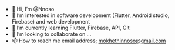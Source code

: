 - 👋 Hi, I’m @Nnoso
- 👀 I’m interested in software development (Flutter, Android studio, Firebase) and web development 
- 🌱 I’m currently learning Flutter, Firebase, API, Git
- 💞️ I’m looking to collaborate on ...
- 📫 How to reach me email address; mokhethinnoso@gmail.com

<!---
Nnoso/Nnoso is a ✨ special ✨ repository because its `README.md` (this file) appears on your GitHub profile.
You can click the Preview link to take a look at your changes.
--->
